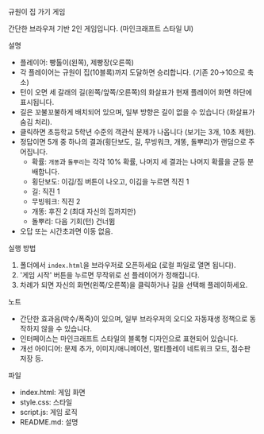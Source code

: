 규원이 집 가기 게임

간단한 브라우저 기반 2인 게임입니다. (마인크래프트 스타일 UI)

설명
- 플레이어: 빵톨이(왼쪽), 제빵장(오른쪽)
- 각 플레이어는 규원이 집(10블록)까지 도달하면 승리합니다. (기존 20→10으로 축소)
- 턴이 오면 세 갈래의 길(왼쪽/앞쪽/오른쪽)의 화살표가 현재 플레이어 화면 하단에 표시됩니다.
- 길은 꼬불꼬불하게 배치되어 있으며, 일부 방향은 길이 없을 수 있습니다 (화살표가 숨김 처리).
- 클릭하면 초등학교 5학년 수준의 객관식 문제가 나옵니다 (보기는 3개, 10초 제한).
- 정답이면 5개 중 하나의 결과(횡단보도, 길, 무빙워크, 개똥, 돌뿌리)가 랜덤으로 주어집니다.
  - 확률: `개똥`과 `돌뿌리`는 각각 10% 확률, 나머지 세 결과는 나머지 확률을 균등 분배합니다.
  - 횡단보도: 이김/짐 버튼이 나오고, 이김을 누르면 직진 1
  - 길: 직진 1
  - 무빙워크: 직진 2
  - 개똥: 후진 2 (최대 자신의 집까지만)
  - 돌뿌리: 다음 기회(턴) 건너뜀
- 오답 또는 시간초과면 이동 없음.

실행 방법
1. 폴더에서 `index.html`을 브라우저로 오픈하세요 (로컬 파일로 열면 됩니다).
2. '게임 시작' 버튼을 누르면 무작위로 선 플레이어가 정해집니다.
3. 차례가 되면 자신의 화면(왼쪽/오른쪽)을 클릭하거나 길을 선택해 플레이하세요.

노트
- 간단한 효과음(박수/폭죽)이 있으며, 일부 브라우저의 오디오 자동재생 정책으로 동작하지 않을 수 있습니다.
- 인터페이스는 마인크래프트 스타일의 블록형 디자인으로 표현되어 있습니다.
- 개선 아이디어: 문제 추가, 이미지/애니메이션, 멀티플레이 네트워크 모드, 점수판 저장 등.

파일
- index.html: 게임 화면
- style.css: 스타일
- script.js: 게임 로직
- README.md: 설명
